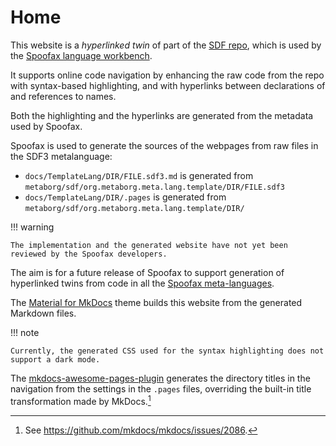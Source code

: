# Home

This website is a _hyperlinked twin_ of part of the [SDF repo],
which is used by the [Spoofax language workbench][Spoofax].

It supports online code navigation by enhancing the raw code from the repo with syntax-based highlighting,
and with hyperlinks between declarations of and references to names.

Both the highlighting and the hyperlinks are generated from the metadata used by Spoofax.

Spoofax is used to generate the sources of the webpages from raw files in the SDF3 metalanguage:

- `docs/TemplateLang/DIR/FILE.sdf3.md` is generated from `metaborg/sdf/org.metaborg.meta.lang.template/DIR/FILE.sdf3`
- `docs/TemplateLang/DIR/.pages` is generated from `metaborg/sdf/org.metaborg.meta.lang.template/DIR/`

!!! warning

    The implementation and the generated website have not yet been reviewed by the Spoofax developers.

The aim is for a future release of Spoofax to support generation of hyperlinked twins
from code in all the [Spoofax meta-languages].

The [Material for MkDocs] theme builds this website from the generated Markdown files.

!!! note

    Currently, the generated CSS used for the syntax highlighting does not support a dark mode.


The [mkdocs-awesome-pages-plugin]
generates the directory titles in the navigation from the settings in the `.pages` files,
overriding the built-in title transformation made by MkDocs.[^mkdocs-issue]

[^mkdocs-issue]: See <https://github.com/mkdocs/mkdocs/issues/2086>.

[Spoofax]: https://spoofax.dev
[Spoofax meta-languages]: https://spoofax.dev/references/#spoofax-meta-languages
[SDF repo]: https://github.com/metaborg/sdf
[Material for MkDocs]: https://squidfunk.github.io/mkdocs-material
[mkdocs-awesome-pages-plugin]: https://github.com/lukasgeiter/mkdocs-awesome-pages-plugin
